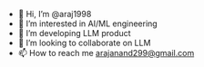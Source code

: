 - 👋 Hi, I’m @araj1998
- 👀 I’m interested in AI/ML engineering 
- 🌱 I’m developing LLM product
- 💞️ I’m looking to collaborate on LLM 
- 📫 How to reach me arajanand299@gmail.com

<!---
araj1998/araj1998 is a ✨ special ✨ repository because its `README.md` (this file) appears on your GitHub profile.
You can click the Preview link to take a look at your changes.
--->

